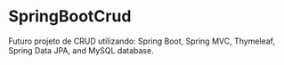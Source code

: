# SpringBootCrud
Futuro projeto de CRUD utilizando: Spring Boot, Spring MVC, Thymeleaf, Spring Data JPA, and MySQL database.
